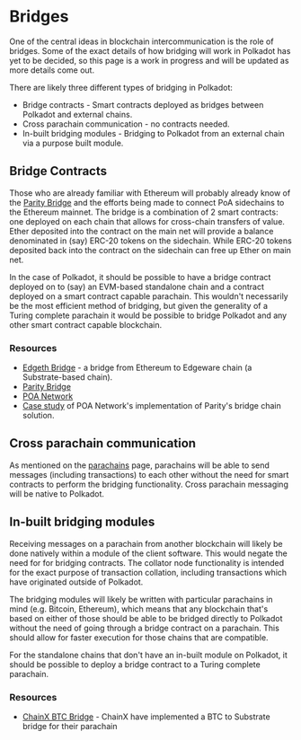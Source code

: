 # Bridges

One of the central ideas in blockchain intercommunication is the role of bridges. Some of the exact details of how bridging will work in Polkadot has yet to be decided, so this page is a work in progress and will be updated as more details come out.

There are likely three different types of bridging in Polkadot:

* Bridge contracts - Smart contracts deployed as bridges between Polkadot and external chains.
* Cross parachain communication - no contracts needed.
* In-built bridging modules - Bridging to Polkadot from an external chain via a purpose built module.


## Bridge Contracts
Those who are already familiar with Ethereum will probably already know of the [Parity Bridge](https://github.com/paritytech/parity-bridge) and the efforts being made to connect PoA sidechains to the Ethereum mainnet. The bridge is a combination of 2 smart contracts: one deployed on each chain that allows for cross-chain transfers of value. Ether deposited into the contract on the main net will provide a balance denominated in (say) ERC-20 tokens on the sidechain. While ERC-20 tokens deposited back into the contract on the sidechain can free up Ether on main net.

In the case of Polkadot, it should be possible to have a bridge contract deployed on to (say) an EVM-based standalone chain and a contract deployed on a smart contract capable parachain. This wouldn't necessarily be the most efficient method of bridging, but given the generality of a Turing complete parachain it would be possible to bridge Polkadot and any other smart contract capable blockchain.

### Resources

* [Edgeth Bridge](https://github.com/hicommonwealth/edgeth_bridge/) - a bridge from Ethereum to Edgeware chain (a Substrate-based chain).
* [Parity Bridge](https://github.com/paritytech/parity-bridge)
* [POA Network](https://poa.network/)
* [Case study](https://medium.com/giveth/ethereum-dapp-scaling-poa-network-acee8a51e772) of POA Network's implementation of Parity's bridge chain solution.

## Cross parachain communication
As mentioned on the [parachains](./parachains.md) page, parachains will be able to send messages (including transactions) to each other without the need for smart contracts to perform the bridging functionality. Cross parachain messaging will be native to Polkadot.


## In-built bridging modules
Receiving messages on a parachain from another blockchain will likely be done natively within a module of the client software. This would negate the need for for bridging contracts. The collator node functionality is intended for the exact purpose of transaction collation, including transactions which have originated outside of Polkadot.

The bridging modules will likely be written with particular parachains in mind (e.g. Bitcoin, Ethereum), which means that any blockchain that's based on either of those should be able to be bridged directly to Polkadot without the need of going through a bridge contract on a parachain. This should allow for faster execution for those chains that are compatible.

For the standalone chains that don't have an in-built module on Polkadot, it should be possible to deploy a bridge contract to a Turing complete parachain.

### Resources
* [ChainX BTC Bridge](https://github.com/chainx-org/ChainX/tree/develop/cxrml/bridge/btc) - ChainX have implemented a BTC to Substrate bridge for their parachain